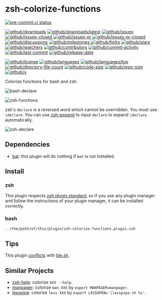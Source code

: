 # zsh-colorize-functions

[![pre-commit.ci status](https://results.pre-commit.ci/badge/github/Freed-Wu/zsh-colorize-functions/main.svg)](https://results.pre-commit.ci/latest/github/Freed-Wu/zsh-colorize-functions/main)

[![github/downloads](https://shields.io/github/downloads/Freed-Wu/zsh-colorize-functions/total)](https://github.com/Freed-Wu/zsh-colorize-functions/releases)
[![github/downloads/latest](https://shields.io/github/downloads/Freed-Wu/zsh-colorize-functions/latest/total)](https://github.com/Freed-Wu/zsh-colorize-functions/releases/latest)
[![github/issues](https://shields.io/github/issues/Freed-Wu/zsh-colorize-functions)](https://github.com/Freed-Wu/zsh-colorize-functions/issues)
[![github/issues-closed](https://shields.io/github/issues-closed/Freed-Wu/zsh-colorize-functions)](https://github.com/Freed-Wu/zsh-colorize-functions/issues?q=is%3Aissue+is%3Aclosed)
[![github/issues-pr](https://shields.io/github/issues-pr/Freed-Wu/zsh-colorize-functions)](https://github.com/Freed-Wu/zsh-colorize-functions/pulls)
[![github/issues-pr-closed](https://shields.io/github/issues-pr-closed/Freed-Wu/zsh-colorize-functions)](https://github.com/Freed-Wu/zsh-colorize-functions/pulls?q=is%3Apr+is%3Aclosed)
[![github/discussions](https://shields.io/github/discussions/Freed-Wu/zsh-colorize-functions)](https://github.com/Freed-Wu/zsh-colorize-functions/discussions)
[![github/milestones](https://shields.io/github/milestones/all/Freed-Wu/zsh-colorize-functions)](https://github.com/Freed-Wu/zsh-colorize-functions/milestones)
[![github/forks](https://shields.io/github/forks/Freed-Wu/zsh-colorize-functions)](https://github.com/Freed-Wu/zsh-colorize-functions/network/members)
[![github/stars](https://shields.io/github/stars/Freed-Wu/zsh-colorize-functions)](https://github.com/Freed-Wu/zsh-colorize-functions/stargazers)
[![github/watchers](https://shields.io/github/watchers/Freed-Wu/zsh-colorize-functions)](https://github.com/Freed-Wu/zsh-colorize-functions/watchers)
[![github/contributors](https://shields.io/github/contributors/Freed-Wu/zsh-colorize-functions)](https://github.com/Freed-Wu/zsh-colorize-functions/graphs/contributors)
[![github/commit-activity](https://shields.io/github/commit-activity/w/Freed-Wu/zsh-colorize-functions)](https://github.com/Freed-Wu/zsh-colorize-functions/graphs/commit-activity)
[![github/last-commit](https://shields.io/github/last-commit/Freed-Wu/zsh-colorize-functions)](https://github.com/Freed-Wu/zsh-colorize-functions/commits)
[![github/release-date](https://shields.io/github/release-date/Freed-Wu/zsh-colorize-functions)](https://github.com/Freed-Wu/zsh-colorize-functions/releases/latest)

[![github/license](https://shields.io/github/license/Freed-Wu/zsh-colorize-functions)](https://github.com/Freed-Wu/zsh-colorize-functions/blob/main/LICENSE)
[![github/languages](https://shields.io/github/languages/count/Freed-Wu/zsh-colorize-functions)](https://github.com/Freed-Wu/zsh-colorize-functions)
[![github/languages/top](https://shields.io/github/languages/top/Freed-Wu/zsh-colorize-functions)](https://github.com/Freed-Wu/zsh-colorize-functions)
[![github/directory-file-count](https://shields.io/github/directory-file-count/Freed-Wu/zsh-colorize-functions)](https://github.com/Freed-Wu/zsh-colorize-functions)
[![github/code-size](https://shields.io/github/languages/code-size/Freed-Wu/zsh-colorize-functions)](https://github.com/Freed-Wu/zsh-colorize-functions)
[![github/repo-size](https://shields.io/github/repo-size/Freed-Wu/zsh-colorize-functions)](https://github.com/Freed-Wu/zsh-colorize-functions)
[![github/v](https://shields.io/github/v/release/Freed-Wu/zsh-colorize-functions)](https://github.com/Freed-Wu/zsh-colorize-functions)

Colorize functions for bash and zsh.

![bash-declare](https://github.com/Freed-Wu/Freed-Wu/assets/32936898/2dcb75f2-11e4-429a-b04d-15c259973423)

![zsh-functions](https://github.com/Freed-Wu/Freed-Wu/assets/32936898/86cc3c41-f61a-4066-8672-b65d9749d9c1)

zsh's `declare` is a reversed word which cannot be overridden. You must use
`\declare`. You can use
[zsh-expand](https://github.com/MenkeTechnologies/zsh-expand)
to input `declare` to expand `\declare` automatically.

![zsh-declare](https://github.com/Freed-Wu/Freed-Wu/assets/32936898/b6c40553-ddb4-4976-955d-695802f8b8ca)

## Dependencies

- [bat](https://github.com/sharkdp/bat): this plugin will do nothing if `bat`
  is not installed.

## Install

### zsh

This plugin respects
[zsh plugin standard](https://github.com/zdharma-continuum/Zsh-100-Commits-Club/blob/master/Zsh-Plugin-Standard.adoc),
so if you use any plugin manager and follow the instructions of your plugin
manager, it can be installed correctly.

### bash

```sh
. /the/path/of/this/plugin/zsh-colorize-functions.plugin.zsh
```

## Tips

This plugin [conflicts](https://github.com/akinomyoga/ble.sh/discussions/465)
with [ble.sh](https://github.com/akinomyoga/ble.sh).

## Similar Projects

- [zsh-help](https://github.com/Freed-Wu/zsh-help): colorize `XXX --help`.
- [manpager](https://github.com/Freed-Wu/manpager): colorize `man XXX` by
  `export MANPAGER=manpager`.
- [lesspipe](https://github.com/wofr06/lesspipe): colorize `less XXX` by
  `export LESSOPEN='|lesspipe.sh %s'`.
